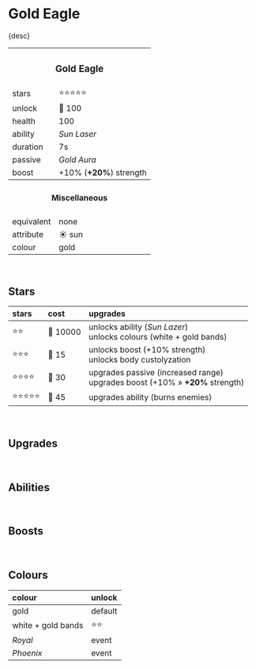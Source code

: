 # Gold Eagle

{desc}


<table>
  <tr>
    <th colspan="2"> <h3> Gold Eagle </h3> </th>
  </tr>
  <tr>
    <td> stars </td>
    <td> ⭐⭐⭐⭐⭐ </td>
  </tr>
  <tr>
    <td> unlock </td>
    <td> 🔹 100 </td>
  </tr>
  <tr>
    <td> health </td>
    <td> 100 </td>
  </tr>
  <tr>
    <td> ability </td>
    <td> <em> Sun Laser </em> </td>
  </tr>
  <tr>
    <td> duration </td>
    <td> 7s </td>
  </tr>
  <tr>
    <td> passive </td>
    <td> <em> Gold Aura </em> </td>
  </tr>
  <tr>
    <td> boost </td>
    <td> +10% (<b>+20%</b>) strength </td>
  </tr>
  <tr>
    <th colspan="2"> <h4> Miscellaneous </h4> </th>
  </tr>
  <tr>
    <td> equivalent </td>
    <td> none </td>
  </tr>
  <tr>
    <td> attribute </td>
    <td> ☀️ sun </td>
  </tr>
  <tr>
    <td> colour </td>
    <td> gold </td>
  </tr>
</table>

<br>

## Stars

| stars | cost | upgrades |
| :---- | :--- | :------- |
| ⭐⭐ | 🔸 10000 | unlocks ability (*Sun Lazer*) <br> unlocks colours (white + gold bands) |
| ⭐⭐⭐ | 🔹 15 | unlocks boost (+10% strength) <br> unlocks body custolyzation |
| ⭐⭐⭐⭐ | 🔹 30 | upgrades passive (increased range) <br> upgrades boost (+10% » **+20%** strength) |
| ⭐⭐⭐⭐⭐ | 🔹 45 | upgrades ability (burns enemies) |

<br>

## Upgrades

<br>

## Abilities

<br>

## Boosts

<br>

## Colours

| colour | unlock |
| :----- | :----- |
| gold | default |
| white + gold bands | ⭐⭐ |
| *Royal* | event |
| *Phoenix* | event |
